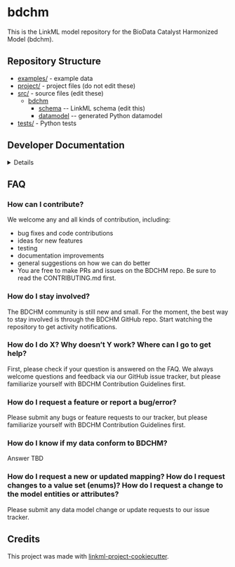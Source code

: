 # bdchm

This is the LinkML model repository for the BioData Catalyst Harmonized Model (bdchm).

## Repository Structure

* [examples/](examples/) - example data
* [project/](project/) - project files (do not edit these)
* [src/](src/) - source files (edit these)
  * [bdchm](src/bdchm)
    * [schema](src/bdchm/schema) -- LinkML schema
      (edit this)
    * [datamodel](src/bdchm/datamodel) -- generated
      Python datamodel
* [tests/](tests/) - Python tests

## Developer Documentation

<details>

To setup a local development environment:

* clone the repository
* change directories to the model repository using `cd bdchm`
* install all of the dependencies using `poetry install`
* enter the poetry environment using `poetry shell`
* use the `make` command to generate project artefacts:
  * `make gendoc`: generates documentation
  * `make serve`: starts a local webserver to allow for browsing of documentation

</details>

## FAQ

### How can I contribute?
We welcome any and all kinds of contribution, including:
* bug fixes and code contributions
* ideas for new features
* testing
* documentation improvements
* general suggestions on how we can do better
* You are free to make PRs and issues on the BDCHM repo. Be sure to read the CONTRIBUTING.md first.

### How do I stay involved?
The BDCHM community is still new and small. For the moment, the best way to stay involved is through the BDCHM GitHub repo. Start watching the repository to get activity notifications.

### How do I do X? Why doesn’t Y work? Where can I go to get help?
First, please check if your question is answered on the FAQ.
We always welcome questions and feedback via our GitHub issue tracker, but please familiarize yourself with BDCHM Contribution Guidelines first.

### How do I request a feature or report a bug/error?
Please submit any bugs or feature requests to our tracker, but please familiarize yourself with BDCHM Contribution Guidelines first.

### How do I know if my data conform to BDCHM?
Answer TBD

### How do I request a new or updated mapping? How do I request changes to a value set (enums)? How do I request a change to the model entities or attributes?
Please submit any data model change or update requests to our issue tracker.

## Credits

This project was made with
[linkml-project-cookiecutter](https://github.com/linkml/linkml-project-cookiecutter).
